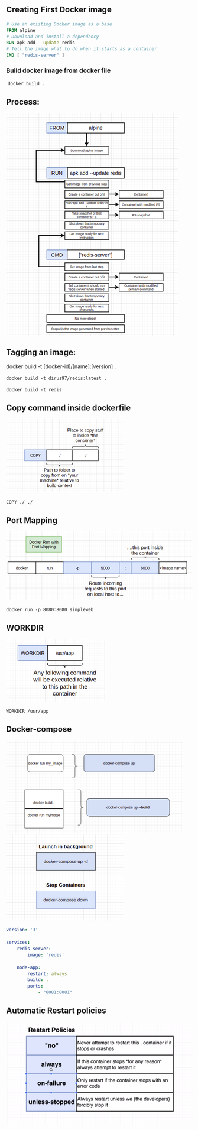 ## Creating First Docker image

```dockerfile
# Use an existing Docker image as a base
FROM alpine
# Download and install a dependency
RUN apk add --update redis
# Tell the image what to do when it starts as a container
CMD [ "redis-server" ]
```

### Build docker image from docker file 

​	`docker build .`

## Process:

<img src="./images/Screenshot from 2021-05-08 11-56-03.png" style="zoom:100%;" />

## Tagging an image:

docker build -t [docker-id]/[name]:[version] .

`docker build -t dirus97/redis:latest .`

`docker build -t redis`

## Copy command inside dockerfile

<img src="./images/Screenshot from 2021-05-08 15-16-24.png" style="zoom:50%;" />

`COPY ./ ./`

## Port Mapping

<img src="./images/Screenshot from 2021-05-08 15-20-11.png" style="zoom:67%;" />

`docker run -p 8080:8080 simpleweb`

## WORKDIR

<img src="./images/Screenshot from 2021-05-08 15-37-44.png" style="zoom:67%;" />

`WORKDIR /usr/app`

## Docker-compose

<img src="./images/Screenshot from 2021-05-08 18-47-39.png" style="zoom: 80%;" />



<img src="./images/Screenshot from 2021-05-14 11-38-14.png" style="zoom:80%;" />

```yaml
version: '3'

services: 
    redis-server:
        image: 'redis'

    node-app:
        restart: always
        build: .
        ports: 
            - "8081:8081"
```

## Automatic Restart policies

<img src="./images/Screenshot from 2021-05-14 11-59-04.png" style="zoom:67%;" />

